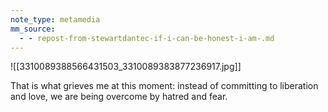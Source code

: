 ```yaml
---
note_type: metamedia
mm_source:
  - - repost-from-stewartdantec-if-i-can-be-honest-i-am-.md
---
```


![[3310089388566431503_3310089383877236917.jpg]]

That is what grieves me at this
moment: instead of committing to
liberation and love, we are being
overcome by hatred and fear.

